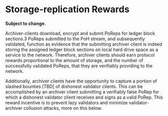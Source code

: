 # Storage-replication Rewards

**Subject to change.**

Archiver-clients download, encrypt and submit PoReps for ledger block sections.3 PoReps submitted to the PoH stream, and subsequently validated, function as evidence that the submitting archiver client is indeed storing the assigned ledger block sections on local hard drive space as a service to the network. Therefore, archiver clients should earn protocol rewards proportional to the amount of storage, and the number of successfully validated PoReps, that they are verifiably providing to the network.

Additionally, archiver clients have the opportunity to capture a portion of slashed bounties \[TBD\] of dishonest validator clients. This can be accomplished by an archiver client submitting a verifiably false PoRep for which a dishonest validator client receives and signs as a valid PoRep. This reward incentive is to prevent lazy validators and minimize validator-archiver collusion attacks, more on this below.


